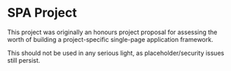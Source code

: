 # SPA Project

This project was originally an honours project proposal for assessing the worth of building a project-specific single-page application framework.

This should not be used in any serious light, as  placeholder/security issues still persist. 
